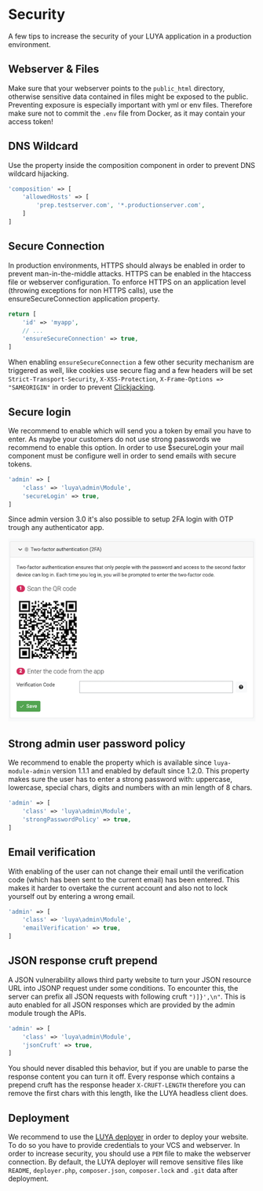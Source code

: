 # Security

A few tips to increase the security of your LUYA application in a production environment.

## Webserver & Files

Make sure that your webserver points to the `public_html` directory, otherwise sensitive data contained in files might be exposed to the public. Preventing exposure is especially important with yml or env files. Therefore make sure not to commit the `.env` file from Docker, as it may contain your access token!

## DNS Wildcard

Use the <class name="luya\web\Composition" prop="allowedHosts" /> property inside the composition component in order to prevent DNS wildcard hijacking.

```php
'composition' => [
    'allowedHosts' => [
        'prep.testserver.com', '*.productionserver.com',
    ]
]
```

## Secure Connection

In production environments, HTTPS should always be enabled in order to prevent man-in-the-middle attacks. HTTPS can be enabled in the htaccess file or webserver configuration. To enforce HTTPS on an application level (throwing exceptions for non HTTPS calls), use the ensureSecureConnection application property.

```php
return [
    'id' => 'myapp',
    // ...
    'ensureSecureConnection' => true,
]
```

When enabling `ensureSecureConnection` a few other security mechanism are triggered as well, like cookies use secure flag and a few headers will be set `Strict-Transport-Security`, `X-XSS-Protection`, `X-Frame-Options => "SAMEORIGIN"` in order to prevent [Clickjacking](https://de.wikipedia.org/wiki/Clickjacking).

## Secure login

We recommend to enable <class name="luya\admin\Module" prop="secureLogin" /> which will send you a token by email you have to enter. As maybe your customers do not use strong passwords we recommend to enable this option. In order to use $secureLogin your mail component must be configure well in order to send emails with secure tokens.

```php
'admin' => [
    'class' => 'luya\admin\Module',
    'secureLogin' => true,
]
```

Since admin version 3.0 it's also possible to setup 2FA login with OTP trough any authenticator app.

![LUYA 2FA](../img/2fa.png)

## Strong admin user password policy

We recommend to enable the <class name="luya\admin\Module" prop="strongPasswordPolicy" /> property which is available since `luya-module-admin` version 1.1.1 and enabled by default since 1.2.0. This property makes sure the user has to enter a strong password with: uppercase, lowercase, special chars, digits and numbers with an min length of 8 chars.

```php
'admin' => [
    'class' => 'luya\admin\Module',
    'strongPasswordPolicy' => true,
]
```

## Email verification

With enabling of <class name="luya\admin\Module" prop="emailVerification" /> the user can not change their email until the verification code (which has been sent to the current email) has been entered. This makes it harder to overtake the current account and also not to lock yourself out by entering a wrong email.

```php
'admin' => [
    'class' => 'luya\admin\Module',
    'emailVerification' => true,
]
```

## JSON response cruft prepend

A JSON vulnerability allows third party website to turn your JSON resource URL into JSONP request under some conditions. To encounter this, the server can prefix all JSON requests with following cruft `")]}',\n"`. This is auto enabled for all JSON responses which are provided by the admin module trough the APIs.

```php
'admin' => [
    'class' => 'luya\admin\Module',
    'jsonCruft' => true,
]
```

You should never disabled this behavior, but if you are unable to parse the response content you can turn it off. Every response which contains a prepend cruft has the response header `X-CRUFT-LENGTH` therefore you can remove the first chars with this length, like the LUYA headless client does.

## Deployment

We recommend to use the [LUYA deployer](https://github.com/luyadev/luya-deployer) in order to deploy your website. To do so you have to provide credentials to your VCS and webserver. In order to increase security, you should use a `PEM` file to make the webserver connection. By default, the LUYA deployer will remove sensitive files like `README`, `deployer.php`, `composer.json`, `composer.lock` and `.git` data after deployment.
